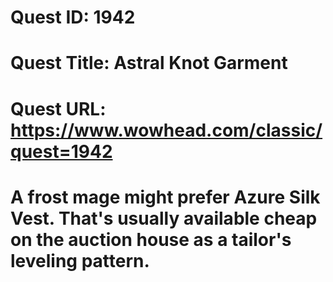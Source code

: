 # Quest ID: 1942
# Quest Title: Astral Knot Garment
# Quest URL: https://www.wowhead.com/classic/quest=1942
# A frost mage might prefer  Azure Silk Vest. That's usually available cheap on the auction house as a tailor's leveling pattern.